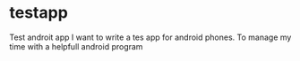 testapp
=======

Test androit app
I want to write a tes app for android phones. To manage my time with a helpfull android program

